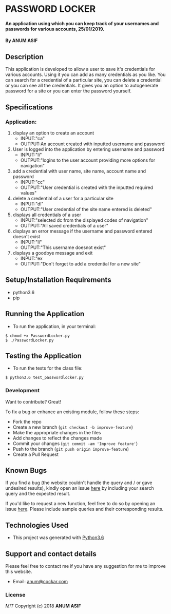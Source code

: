 # PASSWORD LOCKER
#### An application using which you can keep track of your usernames and passwords for various accounts, 25/01/2019.
#### By **ANUM ASIF**
## Description
This application is developed to allow a user to save it's credentials for various accounts. Using it you can add as many credentials as you like. You can search for a credential of a particular site, you can delete a credential or you can see all the credentials. It gives you an option to autogenerate password for a site or you can enter the password yourself.

## Specifications
### Application:
1. display an option to create an account
   - INPUT:"ca"
   - OUTPUT:An account created with inputted username and password
2. User is logged into the application by entering username and password
   - INPUT:"li"
   - OUTPUT:"logins to the user account providing more options for navigation"
3. add a credential with user name, site name, account name and password
   - INPUT:"cc"
   - OUTPUT:"User credential is created with the inputted required values"
4. delete a credential of a user for a particular site
   - INPUT:"dl"
   - OUTPUT:"User credential of the site name entered is deleted"
5. displays all credentials of a user
   - INPUT:"selected dc from the displayed codes of navigation"
   - OUTPUT:"All saved credentials of a user"
6. displays an error message if the username and password entered doesn't exist
   - INPUT:"li"
   - OUTPUT:"This username doesnot exist"
7. displays a goodbye message and exit
   - INPUT:"ex
   - OUTPUT:"Don't forget to add a credential for a new site"

## Setup/Installation Requirements
* python3.6
* pip
## Running the Application
   * To run the application, in your terminal:

    $ chmod +x PasswordLocker.py
    $ ./PasswordLocker.py
## Testing the Application
   * To run the tests for the class file:

    $ python3.6 test_passwordlocker.py

### Development
Want to contribute? Great!

To fix a bug or enhance an existing module, follow these steps:

- Fork the repo
- Create a new branch (`git checkout -b improve-feature`)
- Make the appropriate changes in the files
- Add changes to reflect the changes made
- Commit your changes (`git commit -am 'Improve feature'`)
- Push to the branch (`git push origin improve-feature`)
- Create a Pull Request
## Known Bugs
If you find a bug (the website couldn't handle the query and / or gave undesired results), kindly open an issue [here](https://github.com/AnumAsif/Password-Locker/issues/new) by including your search query and the expected result.

If you'd like to request a new function, feel free to do so by opening an issue [here](https://github.com/AnumAsif/Password-Locker/issues/new). Please include sample queries and their corresponding results.
## Technologies Used
- This project was generated with [Python3.6](https://devdocs.io/python~3.6/)
## Support and contact details
Please feel free to contact me if you have any suggestion for me to improve this website.
- Email: anum@cockar.com
### License
*MIT*
Copyright (c) 2018 **ANUM ASIF**
